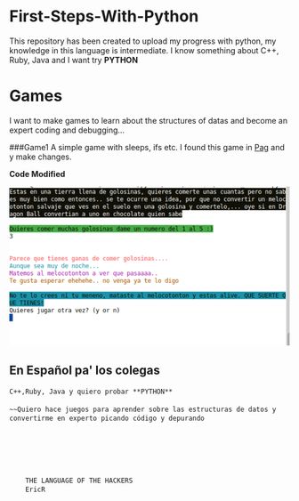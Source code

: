 # First-Steps-With-Python

This repository has been created to upload my progress with python, my knowledge in this language is intermediate. I know something
about C++, Ruby, Java and I want try **PYTHON**

# Games
I want to make games to learn about the structures of datas and become an expert coding and debugging... 

###Game1
A simple game with sleeps, ifs etc. I found this game in [Pag](http://inventwithpython.com/chapter6.html) and y make changes.

**Code Modified**

![Index](Img/python.PNG?raw=true)


## En Español pa' los colegas

~~~Este repositorio ha sido creado para subir mi progreso con python, mi conocimiento en este lenguaje es intermedio. Sé algo sobre
C++,Ruby, Java y quiero probar **PYTHON**

~~Quiero hace juegos para aprender sobre las estructuras de datos y convertirme en experto picando código y depurando






    THE LANGUAGE OF THE HACKERS
    EricR
    

